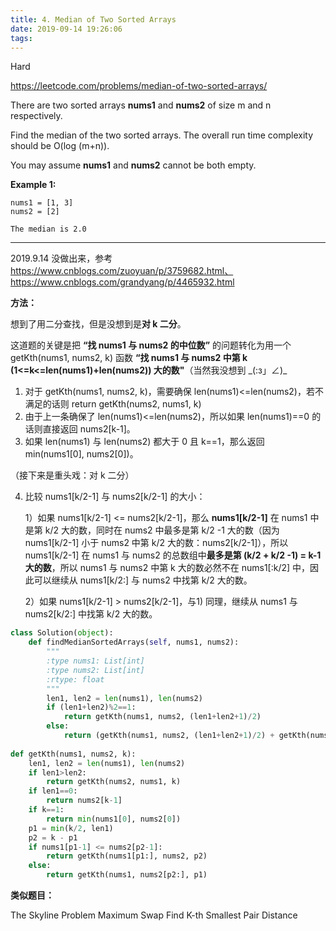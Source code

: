 ```yaml
---
title: 4. Median of Two Sorted Arrays
date: 2019-09-14 19:26:06
tags:
---
```


Hard

https://leetcode.com/problems/median-of-two-sorted-arrays/

There are two sorted arrays **nums1** and **nums2** of size m and n respectively.

Find the median of the two sorted arrays. The overall run time complexity should be O(log (m+n)).

You may assume **nums1** and **nums2** cannot be both empty.

**Example 1:**

```
nums1 = [1, 3]
nums2 = [2]

The median is 2.0
```

---

2019.9.14 没做出来，参考 https://www.cnblogs.com/zuoyuan/p/3759682.html、https://www.cnblogs.com/grandyang/p/4465932.html

**方法：**

想到了用二分查找，但是没想到是**对 k 二分**。

这道题的关键是把 **“找 nums1 与 nums2 的中位数”** 的问题转化为用一个 getKth(nums1, nums2, k) 函数 **“找 nums1 与 nums2 中第 k (1<=k<=len(nums1)+len(nums2)) 大的数"**（当然我没想到 _\(:з」∠)\_

1. 对于 getKth(nums1, nums2, k)，需要确保 len(nums1)<=len(nums2)，若不满足的话则 return getKth(nums2, nums1, k)
2. 由于上一条确保了 len(nums1)<=len(nums2)，所以如果 len(nums1)==0 的话则直接返回 nums2[k-1]。
3. 如果 len(nums1) 与 len(nums2) 都大于 0 且 k==1，那么返回 min(nums1[0], nums2[0])。

（接下来是重头戏：对 k 二分）

4. 比较 nums1[k/2-1] 与 nums2[k/2-1] 的大小：

   1）如果 nums1[k/2-1] <= nums2[k/2-1]，那么 **nums1[k/2-1]** 在 nums1 中是第 k/2 大的数，同时在 nums2 中最多是第 k/2 -1 大的数（因为 nums1[k/2-1] 小于 nums2 中第 k/2 大的数：nums2[k/2-1]），所以 nums1[k/2-1] 在 nums1 与 nums2 的总数组中**最多是第 (k/2 + k/2 -1) = k-1 大的数**，所以 nums1 与 nums2 中第 k 大的数必然不在 nums1[:k/2] 中，因此可以继续从 nums1[k/2:] 与 nums2 中找第 k/2 大的数。

   2）如果 nums1[k/2-1] > nums2[k/2-1]，与1) 同理，继续从 nums1 与 nums2[k/2:] 中找第 k/2 大的数。

```python
class Solution(object):
    def findMedianSortedArrays(self, nums1, nums2):
        """
        :type nums1: List[int]
        :type nums2: List[int]
        :rtype: float
        """
        len1, len2 = len(nums1), len(nums2)
        if (len1+len2)%2==1:
            return getKth(nums1, nums2, (len1+len2+1)/2)
        else:
            return (getKth(nums1, nums2, (len1+len2+1)/2) + getKth(nums1, nums2, (len1+len2+2)/2)) / 2.0
        
def getKth(nums1, nums2, k):
    len1, len2 = len(nums1), len(nums2)
    if len1>len2:
        return getKth(nums2, nums1, k)
    if len1==0:
        return nums2[k-1]
    if k==1:
        return min(nums1[0], nums2[0])
    p1 = min(k/2, len1)
    p2 = k - p1
    if nums1[p1-1] <= nums2[p2-1]:
        return getKth(nums1[p1:], nums2, p2)
    else:
        return getKth(nums1, nums2[p2:], p1)
```

**类似题目：**

The Skyline Problem
Maximum Swap
Find K-th Smallest Pair Distance